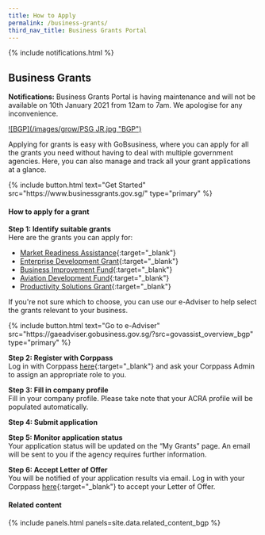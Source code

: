 ```yaml
---
title: How to Apply
permalink: /business-grants/
third_nav_title: Business Grants Portal
---
```


{% include notifications.html %}

## Business Grants

**Notifications:** Business Grants Portal is having maintenance and will not be available on 10th January 2021 from 12am to 7am. We apologise for any inconvenience.

[![BGP](/images/grow/PSG JR.jpg "BGP")](https://www.wsg.gov.sg/productivity-solutions-grant-job-redesign.html)

Applying for grants is easy with GoBsusiness, where you can apply for all the grants you need without having to deal with multiple government agencies. Here, you can also manage and track all your grant applications at a glance.

<p>
{% include button.html text="Get Started" src="https://www.businessgrants.gov.sg/" type="primary" %}
</p>

#### How to apply for a grant

**Step 1: Identify suitable grants**
<br>Here are the grants you can apply for:
- [Market Readiness Assistance](https://www.enterprisesg.gov.sg/financial-assistance/grants/for-local-companies/market-readiness-assistance-grant){:target="_blank"}
- [Enterprise Development Grant](https://www.enterprisesg.gov.sg/financial-assistance/grants/for-local-companies/enterprise-development-grant/overview){:target="_blank"}
- [Business Improvement Fund](https://www.stb.gov.sg/content/stb/en/assistance-and-licensing/grants-overview/business-improvement-fund-bif.html){:target="_blank"}
- [Aviation Development Fund](https://www.caas.gov.sg/who-we-are/areas-of-responsibility/developing-the-industry/aviation-development-fund){:target="_blank"}
- [Productivity Solutions Grant](/productivity-solutions-grant/){:target="_blank"}

If you're not sure which to choose, you can use our e-Adviser to help select the grants relevant to your business.

<p>
{% include button.html text="Go to e-Adviser" src="https://gaeadviser.gobusiness.gov.sg/?src=govassist_overview_bgp" type="primary" %}
</p>

**Step 2: Register with Corppass**
<br>Log in with Corppass [here](https://www.businessgrants.gov.sg/){:target="_blank"} and ask your Corppass Admin to assign an appropriate role to you.

**Step 3: Fill in company profile**
<br>Fill in your company profile. Please take note that your ACRA profile will be populated automatically.

**Step 4: Submit application**

**Step 5: Monitor application status**
<br>Your application status will be updated on the “My Grants” page. An email will be sent to you if the agency requires further information.

**Step 6: Accept Letter of Offer**
<br>You will be notified of your application results via email. Log in with your Corppass [here](https://www.businessgrants.gov.sg/){:target="_blank"} to accept your Letter of Offer.

#### Related content

{% include panels.html panels=site.data.related_content_bgp %}

